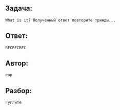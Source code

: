 ## Задача: 

    What is it? Полученный ответ повторите трижды...

## Ответ:
    RFCRFCRFC

## Автор: 
    eap

## Разбор:
    Гуглите